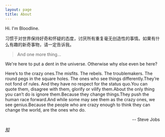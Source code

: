 ```yaml
---
layout: page
title: About
---
```



<p>Hi. I'm Bloodline. </p> 

<p>习惯于对世界保持好奇和怀疑的态度，讨厌所有重复毫无创造性的事情。如果有什么有趣的新奇事物，请一定告诉我。</p>

<blockquote>
    And one more thing...
</blockquote>

<p>
We're here to put a dent in the universe. Otherwise why else even be here?
</p>

<p>
Here’s to the crazy ones.The misfits. The rebels. The troublemakers. The round pegs in the square holes. The ones who see things differently.They’re not fond of rules. And they have no respect for the status quo.You can quote them, disagree with them, glorify or vilify them.About the only thing you can’t do is ignore them.Because they change things.They push the human race forward.And while some may see them as the crazy ones, we see genius.Because the people who are crazy enough to think they can change the world, are the ones who do.
</p>

<p style="text-align:right;">
-- Steve Jobs
</p>

<p class="social-icons">
  <a href="https://github.com/lettleprince"><i class="fa fa-github fa-2x"></i></a>
  <a href="https://plus.google.com/107331746441808864691?rel=author"><i class="fa fa-plus fa-2x"></i></a>
  <a href="https://www.zhihu.com/people/ibloodline"><i class="fa fa-2x">知</i></a>
  <a href="https://twitter.com/ibl00dline"><i class="fa fa-twitter fa-2x"></i></a>
  <a href="https://www.facebook.com/ibloodline"><i class="fa fa-facebook fa-2x"></i></a>
  <a href="http://stackoverflow.com/users/4172900/tony-han"><i class="fa fa-stack-overflow fa-2x"></i></a>
  <a href="https://bitbucket.org/lettleprince"><i class="fa fa-bitbucket fa-2x"></i></a>
  <!-- <a href="https://instagram.com/lettleprince/"><i class="fa fa-instagram fa-2x"></i></a> -->
</p>
